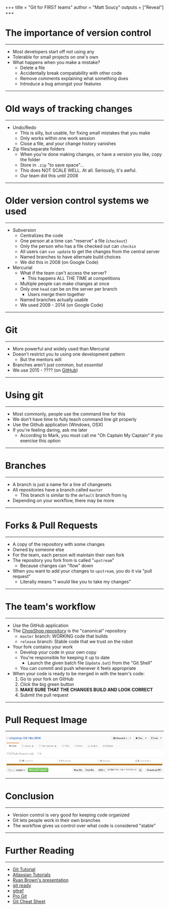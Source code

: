 +++
title = "Git for FIRST teams"
author = "Matt Soucy"
outputs = ["Reveal"]
+++

# The importance of version control

---

- Most developers start off not using any
- Tolerable for small projects on one's own
- What happens when you make a mistake?
	- Delete a file
	- Accidentally break compatability with other code
	- Remove comments explaining what something does
	- Introduce a bug amongst your features

---

# Old ways of tracking changes

---

- Undo/Redo
	- This is silly, but usable, for fixing small mistakes that you make
	- Only works within one work session
	- Close a file, and your change history vanishes
- Zip files/separate folders
	- When you're done making changes, or have a version you like, copy the folder
	- Store in `.zip` "to save space"...
	- This does NOT SCALE WELL. At all. Seriously, it's awful.
	- Our team did this until 2008

---

# Older version control systems we used

---

- Subversion
	- Centralizes the code
	- One person at a time can "reserve" a file (`checkout`)
	- Only the person who has a file checked out can `checkin`
	- All users can `svn update` to get the changes from the central server
	- Named branches to have alternate build choices
	- We did this in 2008 (on Google Code)
- Mercurial
	- What if the team can't access the server?
		- This happens ALL THE TIME at competitions
	- Multiple people can make changes at once
	- Only one `head` can be on the server per branch
		- Users merge them together
	- Named branches actually usable
	- We used 2009 - 2014 (on Google Code)

---

# Git

---

- More powerful and widely used than Mercurial
- Doesn't restrict you to using one development pattern
	- But the mentors will
- Branches aren't just common, but *essential*
- We use 2015 - ???? (on [GitHub][])

---

# Using git

---

- Most commonly, people use the command line for this
- We don't have time to fully teach command line git properly
- Use the Github application (Windows, OSX)
- If you're feeling daring, ask me later
	- According to Mark, you must call me "Oh Captain My Captain" if you exercise this option

---

# Branches

---

- A branch is just a name for a line of changesets
- All repositories have a branch called `master`
	- This branch is similar to the `default` branch from `hg`
- Depending on your workflow, there may be more

---

# Forks & Pull Requests

---

- A copy of the repository with some changes
- Owned by someone else
- For the team, each person will maintain their own fork
- The repository you fork from is called "`upstream`"
	- Because changes can "flow" down
- When you want to add your changes to `upstream`, you do it via "pull request"
	- Literally means "I would like you to take my changes"

---

# The team's workflow

---

- Use the GitHub application
- The [ChopShop repository][] is the "canonical" repository
	- `master` branch: WORKING code that builds
	- `release` branch: Stable code that we trust on the robot
- Your fork contains your work
	- Develop your code in your own copy
	- You're responsible for keeping it up to date
		- Launch the given batch file (`Update.bat`) from the "Git Shell"
	- You can commit and push whenever it feels appropriate
- When your code is ready to be merged in with the team's code:
	1. Go to your fork on GitHub
	2. Click the big green button
	3. **MAKE SURE THAT THE CHANGES BUILD AND LOOK CORRECT**
	4. Submit the pull request

---

# Pull Request Image

---

![Pull Request](pull-request.png)

---

# Conclusion

---

- Version control is very good for keeping code organized
- Git lets people work in their own branches
- The workflow gives us control over what code is considered "stable"
<!--- Version control is as easy as *fork*, *spoon*, and *knife*-->

---

# Further Reading

---

- [Git Tutorial](http://git-scm.com/docs/gittutorial)
- [Atlassian Tutorials](https://www.atlassian.com/git/tutorials/)
- [Ryan Brown's presentation](http://rsb.io/talks/git/)
- [git ready](http://gitready.com)
- [gitref](http://gitref.org)
- [Pro Git](http://progit.org)
- [Git Cheat Sheet](http://cheat.errtheblog.com/s/git)

[GitHub]: http://github.com/
[ChopShop repository]: http://github.com/ChopShop-166/frc-2016
